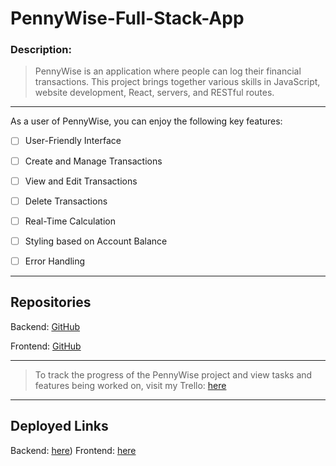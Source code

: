 # PennyWise-Full-Stack-App

### Description:

> PennyWise is an application where people can log their financial transactions. This project brings together various skills in JavaScript, website development, React, servers, and RESTful routes.

---

As a user of PennyWise, you can enjoy the following key features:

- [ ] User-Friendly Interface

- [ ] Create and Manage Transactions

- [ ] View and Edit Transactions

- [ ] Delete Transactions

- [ ] Real-Time Calculation

- [ ] Styling based on Account Balance

- [ ] Error Handling

---

## Repositories 

 Backend: [GitHub](https://github.com/Nicolercc/project-budgeting-app-BE)

 Frontend: [GitHub](https://github.com/Nicolercc/project-budgeting-app-FE)

---

> To track the progress of the PennyWise project and view tasks and features being worked on, visit my Trello:
>  [here](https://trello.com/b/SEp1dri4/budgeting-app-project-management)

---

## Deployed Links

Backend: [here](https://budget-app-be.onrender.com/transactions))
Frontend: [here](https://beamish-lokum-053497.netlify.app/)



